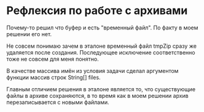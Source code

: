 # Рефлексия по работе с архивами

Почему-то решил что буфер и есть "временный файл". По факту в моем решении его нет.

Не совсем понимаю зачем в эталоне временный файл tmpZip сразу же удаляется после создания.
Последующее исключение соответственно тоже не совсем для меня понятно.

В качестве массива имён из условия задачи сделал аргументом функции массив строк String[] files.

Главным отличием решения в эталоне является то, что существующие файлы в архиве сохраняются,
в то время как в моем решении архив перезаписывается с новыми файлами.